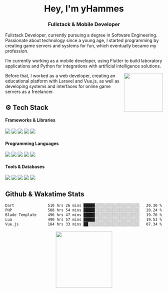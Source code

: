 <head>
  <link href="https://stackpath.bootstrapcdn.com/bootstrap/4.5.2/css/bootstrap.min.css" rel="stylesheet">
</head>

<h1 align="center" style="border-bottom: 0px;">Hey, I'm yHammes</h1>
<h3 align="center">Fullstack & Mobile Developer</h3>

<p>
  Fullstack Developer, currently pursuing a degree in Software Engineering. <br>
  Passionate about technology since a young age, I started programming by creating game servers and systems for fun, which eventually became my profession.
  
  I’m currently working as a mobile developer, using Flutter to build laboratory applications and Python for integrations with artificial intelligence solutions. <br>
  <div>
      <img align="right" src="https://i.imgur.com/GeyXX4x.gif" height="124px" width="124px">
  </div>
  Before that, I worked as a web developer, creating an educational platform with Laravel and Vue.js, as well as developing systems and interfaces for online game servers as a freelancer.
</p>


## ⚙️ Tech Stack

#### Frameworks & Libraries
<p>
  <img src="https://img.shields.io/badge/Laravel-FF2D20?style=for-the-badge&logo=laravel&logoColor=white"/>
  <img src="https://img.shields.io/badge/Flutter-38B2AC?style=for-the-badge&logo=flutter&logoColor=white"/>
  <img src="https://img.shields.io/badge/Vue.js-35495E?style=for-the-badge&logo=vuedotjs&logoColor=4FC08D"/>
  <img src="https://img.shields.io/badge/Tailwind_CSS-38B2AC?style=for-the-badge&logo=tailwind-css&logoColor=white"/>
  <img src="https://img.shields.io/badge/Bootstrap-563D7C?style=for-the-badge&logo=bootstrap&logoColor=white"/>
</p>

#### Programming Languages
<p>
  <img src="https://img.shields.io/badge/PHP-777BB4?style=for-the-badge&logo=php&logoColor=white"/>
  <img src="https://img.shields.io/badge/Python-3670A0?style=for-the-badge&logo=python&logoColor=ffdd54"/>
  <img src="https://img.shields.io/badge/Dart-0175C2?style=for-the-badge&logo=dart&logoColor=white"/>
  <img src="https://img.shields.io/badge/Lua-2C2D72?style=for-the-badge&logo=lua&logoColor=white"/>
  <img src="https://img.shields.io/badge/JavaScript-F7DF1E?style=for-the-badge&logo=javascript&logoColor=black"/>
</p>

#### Tools & Databases
<p>
  <img src="https://img.shields.io/badge/GIT-E44C30?style=for-the-badge&logo=git&logoColor=white"/>
  <img src="https://img.shields.io/badge/MySQL-00000F?style=for-the-badge&logo=mysql&logoColor=white"/>
  <img src="https://img.shields.io/badge/SQLite-07405E?style=for-the-badge&logo=sqlite&logoColor=white"/>
  <img src="https://img.shields.io/badge/Docker-2496ED?style=for-the-badge&logo=docker&logoColor=white"/>
  <img src="https://img.shields.io/badge/RabbitMQ-FF6600?style=for-the-badge&logo=rabbitmq&logoColor=white"/>
</p>

## Github & Wakatime Stats

<!--START_SECTION:waka-->

```txt
Dart               510 hrs 26 mins █████░░░░░░░░░░░░░░░░░░░░   20.30 %
PHP                508 hrs 54 mins █████░░░░░░░░░░░░░░░░░░░░   20.24 %
Blade Template     496 hrs 47 mins █████░░░░░░░░░░░░░░░░░░░░   19.76 %
Lua                490 hrs 57 mins █████░░░░░░░░░░░░░░░░░░░░   19.53 %
Vue.js             184 hrs 33 mins ██░░░░░░░░░░░░░░░░░░░░░░░   07.34 %
```

<!--END_SECTION:waka-->

<p align="center" style="margin-top: 15px;">
  <img height="180em" src="https://github-readme-stats-mu-bice-13.vercel.app/api?username=yHammes&show_icons=true&theme=dark&include_all_commits=true&count_private=true"/>
</p>
